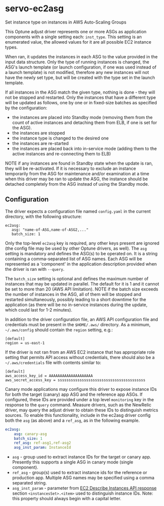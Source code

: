 # servo-ec2asg
Set instance type on instances in AWS Auto-Scaling Groups

This Optune adjust driver represents one or more ASGs as application components with a single setting each: `inst_type`. This setting is an enumerated value, the allowed values for it are all possible EC2 instance types.

When ran, it updates the instances in each ASG to the value provided in the input data structure. Only the type of running instances is changed, the ASG's launch template (or launch configuration, if one was used instead of a launch template) is not modified, therefore any new instances will not have the newly set type, but will be created with the type set in the launch template.

If all instances in the ASG match the given type, nothing is done - they will not be stopped and restarted. Only the instances that have a different type will be updated as follows, one by one or in fixed-size batches as specified by the configuration:

- the instances are placed into Standby mode (removing them from the count of active instances and detaching them from ELB, if one is set for the ASG).
- the instances are stopped
- the instance type is changed to the desired one
- the instances are re-started
- the instances are placed back into in-service mode (adding them to the active instances and re-connecting them to ELB)

NOTE if any instances are found in Standby state when the update is ran, they will be re-activated. If it is necessary to exclude an instance temporarily from the ASG for maintenance and/or examination at a time when this driver may be ran to update the ASG, the instance should be detached completely from the ASG instead of using the Standby mode.

## Configuration

The driver expects a configuration file named `config.yaml` in the current directory, with the following structure:

    ec2asg:
       asg: "name-of-ASG,name-of-ASG2,..."
       batch_size: 1

Only the top-level `ec2asg` key is required, any other keys present are ignored (the config file may be used by other Optune drivers, as well). The `asg` setting is mandatory and defines the ASG(s) to be operated on. It is a string containing a comma-separated list of ASG names. Each ASG will be represented as a 'component' in the application description provided when the driver is ran with `--query`.

The `batch_size` setting is optional and defines the maximum number of instances that may be updated in parallel. The default for it is 1 and it cannot be set to more than 20 (AWS API limitation). NOTE if the batch size exceeds the number of instances in the ASG, all of them will be stopped and restarted simultaneously, possibly leading to a short downtime for the application (as there will be no in-service instances during the update, which could last for 1-2 minutes).

In addition to the driver configuration file, an AWS API configuration file and credentials must be present in the `$HOME/.aws/` directory. As a minimum, `~/.aws/config` should contain the `region` setting, e.g.:

    [default]
    region = us-east-1

If the driver is not ran from an AWS EC2 instance that has appropriate role setting that permits API access without credentials, there should also be a `~/.aws/credentials` file with contents similar to:

    [default]
    aws_access_key_id = AAAAAAAAAAAAAAAAAAAA
    aws_secret_access_key = ssssssssssssssssssssssssssssssssssssssss

Canary mode applications may configure this driver to expose instance IDs for both the target (canary) app ASG and the reference app ASGs.  If configured, these IDs are provided under a top level `monitoring` key in the response to the `query` command.  Measure drivers, such as the NewRelic driver, may query the adjust driver to obtain these IDs to distinguish metrics sources.  To enable this functionality, include in the ec2asg driver config both the `asg` (as above) and a `ref_asg`, as in the following example.

```yaml
ec2asg:
    asg: canary-asg
    batch_size: 1
    ref_asg: ref-asg1,ref-asg2
    asg_inst_param: InstanceId
```  

- `asg` - group used to extract instance IDs for the target or canary app.  Presently this supports a single ASG in canary mode (single component).
- `ref_asg` - group(s) used to extract instance ids for the reference or production app.  Multiple ASG names may be specified using a comma separated string.
- `asg_inst_param` - parameter from [EC2 Describe Instances API response](https://docs.aws.amazon.com/AWSEC2/latest/APIReference/API_DescribeInstances.html#API_DescribeInstances_ResponseElements) section `<instancesSet>.<item>` used to distinguish instance IDs. Note: this property should always begin with a capital letter.
